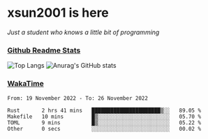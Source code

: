 # xsun2001 is here

*Just a student who knows a little bit of programming*

### [Github Readme Stats](https://github.com/anuraghazra/github-readme-stats)

![Top Langs](https://github-readme-stats.vercel.app/api/top-langs/?username=xsun2001&layout=compact&theme=radical) ![Anurag's GitHub stats](https://github-readme-stats.vercel.app/api?username=xsun2001&show_icons=true&theme=radical)

### [WakaTime](https://wakatime.com)

<!--START_SECTION:waka-->

```text
From: 19 November 2022 - To: 26 November 2022

Rust       2 hrs 41 mins   ██████████████████████▒░░   89.05 %
Makefile   10 mins         █▒░░░░░░░░░░░░░░░░░░░░░░░   05.70 %
TOML       9 mins          █▒░░░░░░░░░░░░░░░░░░░░░░░   05.22 %
Other      0 secs          ░░░░░░░░░░░░░░░░░░░░░░░░░   00.02 %
```

<!--END_SECTION:waka-->
